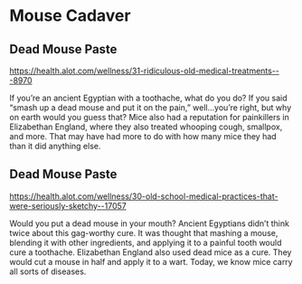 # Mouse Cadaver

## Dead Mouse Paste

<https://health.alot.com/wellness/31-ridiculous-old-medical-treatments---8970>

If you’re an ancient Egyptian with a toothache, what do you do? If you said “smash up a dead mouse and put it on the pain,” well…you’re right, but why on earth would you guess that? Mice also had a reputation for painkillers in Elizabethan England, where they also treated whooping cough, smallpox, and more. That may have had more to do with how many mice they had than it did anything else.

## Dead Mouse Paste

<https://health.alot.com/wellness/30-old-school-medical-practices-that-were-seriously-sketchy--17057>

Would you put a dead mouse in your mouth? Ancient Egyptians didn’t think twice about this gag-worthy cure. It was thought that mashing a mouse, blending it with other ingredients, and applying it to a painful tooth would cure a toothache. Elizabethan England also used dead mice as a cure. They would cut a mouse in half and apply it to a wart. Today, we know mice carry all sorts of diseases.
